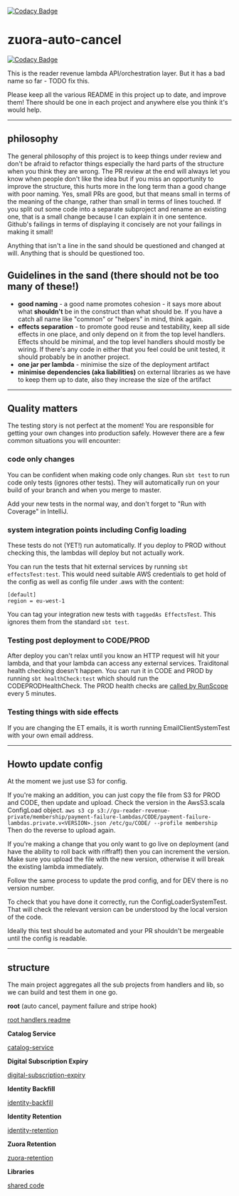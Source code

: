 [![Codacy Badge](https://api.codacy.com/project/badge/Coverage/02af78419f69421396f090fea607ac3c)](https://www.codacy.com/app/johnduffell/zuora-auto-cancel?utm_source=github.com&utm_medium=referral&utm_content=guardian/zuora-auto-cancel&utm_campaign=Badge_Coverage)
# zuora-auto-cancel

[![Codacy Badge](https://api.codacy.com/project/badge/Grade/df83c14325bc4c29aeae7e529f49f8a9)](https://app.codacy.com/app/johnduffell/zuora-auto-cancel?utm_source=github.com&utm_medium=referral&utm_content=guardian/zuora-auto-cancel&utm_campaign=badger)

This is the reader revenue lambda API/orchestration layer.  But it has a bad name so far - TODO fix this. 

Please keep all the various README in this project up to date, and improve them!
There should be one in each project and anywhere else you think it's would help.

---

## philosophy
The general philosophy of this project is to keep things under review and don't be afraid to refactor things
especially the hard parts of the structure when you think they are wrong.
The PR review at the end will always let you know when people don't like the idea
but if you miss an opportunity to improve the structure, this hurts more in the long term than a good
change with poor naming.
Yes, small PRs are good, but that means small in terms of the meaning of the change, rather than small in terms
of lines touched.  If you split out some code into a separate subproject and rename an existing one,
that is a small change because I can explain it in one sentence.  Github's failings in terms
of displaying it concisely are not your failings in making it small!

Anything that isn't a line in the sand should be questioned and changed at will.
Anything that is should be questioned too.

## Guidelines in the sand (there should not be too many of these!)
- **good naming** - a good name promotes cohesion - it says more about what **shouldn't** be in the construct
than what should be.  If you have a catch all name like "common" or "helpers" in mind, think again.
- **effects separation** - to promote good reuse and testability, keep all side effects in one place, and only depend
on it from the top level handlers.  Effects should be minimal, and the top level handlers should mostly be wiring.
If there's any code in either that you feel could be unit tested, it should probably be in another project.
- **one jar per lambda** - minimise the size of the deployment artifact
- **minimise dependencies (aka liabilities)** on external libraries as we have to keep them up to date, also they increase the size of the artifact

---

## Quality matters
The testing story is not perfect at the moment!  You are responsible for getting your own changes into production safely.  However there are a few common situations you will encounter:

### code only changes
You can be confident when making code only changes.  Run `sbt test` to run code only tests (ignores other tests).
They will automatically run on your build of your branch and when you merge to master.

Add your new tests in the normal way, and don't forget to "Run with Coverage" in IntelliJ.

### system integration points including Config loading
These tests do not (YET!) run automatically.
If you deploy to PROD without checking this, the lambdas will deploy but not actually work.

You can run the tests that hit external services by running `sbt effectsTest:test`.
This would need suitable AWS credentials to get hold of the config as well as config file under .aws with the content:
```
[default]
region = eu-west-1
```
You can tag your integration new tests with `taggedAs EffectsTest`.  This ignores them from the standard `sbt test`.

### Testing post deployment to CODE/PROD
After deploy you can't relax until you know an HTTP request will hit your lambda, and that your lambda can access any external services.
Traiditonal health checking doesn't happen.  You can run it in CODE and PROD by running `sbt healthCheck:test` which should run the CODEPRODHealthCheck.
The PROD health checks are [called by RunScope](https://www.runscope.com/radar/wrb0ytfjy4a4) every 5 minutes.


### Testing things with side effects
If you are changing the ET emails, it is worth running EmailClientSystemTest with your own email address.

---

## Howto update config
At the moment we just use S3 for config.

If you're making an addition, you can just copy the file from S3 for PROD and CODE, then update and upload.
Check the version in the AwsS3.scala ConfigLoad object.
`aws s3 cp s3://gu-reader-revenue-private/membership/payment-failure-lambdas/CODE/payment-failure-lambdas.private.v<VERSION>.json /etc/gu/CODE/ --profile membership`
Then do the reverse to upload again.

If you're making a change that you only want to go live on deployment (and have the ability to roll back
with riffraff) then you can increment the version.  Make sure you upload the file with the new version,
otherwise it will break the existing lambda immediately.

Follow the same process to update the prod config, and for DEV there is no version number.

To check that you have done it correctly, run the ConfigLoaderSystemTest.
That will check the relevant version can be understood by the local version of the code.

Ideally this test should be automated and your PR shouldn't be mergeable until the config is readable.

---

## structure
The main project aggregates all the sub projects from handlers and lib, so we can build and test them in one go.

**root** (auto cancel, payment failure and stripe hook)

[root handlers readme](handlers/root.md)

**Catalog Service**

[catalog-service](handlers/catalog-service)

**Digital Subscription Expiry**

[digital-subscription-expiry](handlers/digital-subscription-expiry)

**Identity Backfill**

[identity-backfill](handlers/identity-backfill)

**Identity Retention**

[identity-retention](handlers/identity-retention)

**Zuora Retention**

[zuora-retention](handlers/zuora-retention)

**Libraries**

[shared code](lib)
